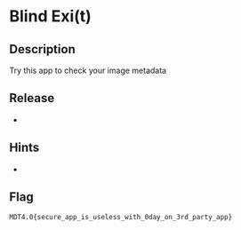 # Blind Exi(t)

## Description

Try this app to check your image metadata

## Release

-

## Hints

- 

## Flag

`MDT4.0{secure_app_is_useless_with_0day_on_3rd_party_app}`

